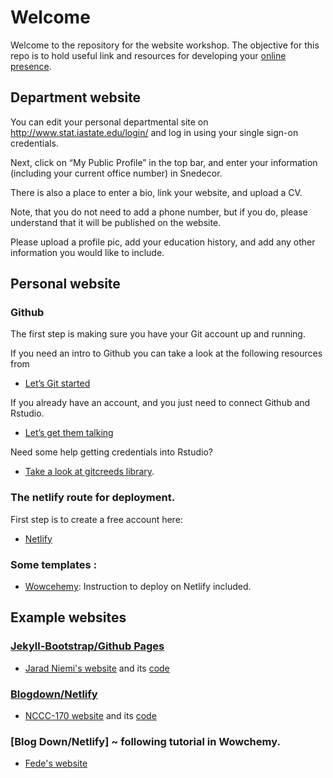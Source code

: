 # Welcome 

Welcome to the repository for the website workshop. The objective for this repo is to hold useful link and resources for developing your 
[online presence](presentations/01-online.Rmd).

## Department website

You can edit your personal departmental site on http://www.stat.iastate.edu/login/ and log in using your single sign-on credentials.

Next, click on “My Public Profile” in the top bar, and enter your information (including your current office number) in Snedecor. 

There is also a place to enter a bio, link your website, and upload a CV. 

Note, that you do not need to add a phone number, but if you do, 
please understand that it will be published on the website. 

Please upload a profile pic, add your education history, 
and add any other information you would like to include.


## Personal website


### Github
The first step is making sure you have your Git account up and running. 

If you need an intro to Github you can take a look at the following resources from 
* [Let’s Git started](https://happygitwithr.com/)

If you already have an account, and you just need to connect Github and Rstudio. 
* [Let’s get them talking](https://happygitwithr.com/connect-intro.html#connect-intro)

Need some help getting credentials into Rstudio?
 * [Take a look at gitcreeds library](https://gitcreds.r-lib.org/). 


### The netlify route for deployment.
First step is to create a free account here:

* [Netlify](https://www.netlify.com/)

### Some templates :

 * [Wowcehemy](https://wowchemy.com/): Instruction to deploy on Netlify included.

## Example websites

### [Jekyll-Bootstrap/Github Pages](http://jekyllbootstrap.com/)

- [Jarad Niemi's website](https://www.jarad.me/) and its [code](https://github.com/jarad/jarad.github.com)

### [Blogdown/Netlify](https://www.apreshill.com/blog/2020-12-new-year-new-blogdown/)

- [NCCC-170 website](https://nccc170.netlify.app/) and its [code](https://github.com/NCCC-170/nccc170-website)

### [Blog Down/Netlify] ~ following tutorial in Wowchemy.
 - [Fede's website](https://fveneri.netlify.app/)
